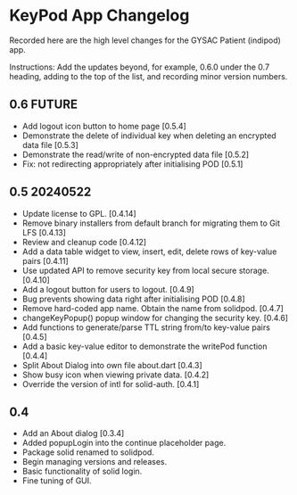 # KeyPod App Changelog

Recorded here are the high level changes for the GYSAC Patient
(indipod) app.

Instructions: Add the updates beyond, for example, 0.6.0 under the 0.7
heading, adding to the top of the list, and recording minor version
numbers.

## 0.6 FUTURE

+ Add logout icon button to home page [0.5.4]
+ Demonstrate the delete of individual key when deleting an encrypted data file [0.5.3]
+ Demonstrate the read/write of non-encrypted data file [0.5.2]
+ Fix: not redirecting appropriately after initialising POD [0.5.1]

## 0.5 20240522

+ Update license to GPL. [0.4.14]
+ Remove binary installers from default branch for migrating them to Git LFS [0.4.13]
+ Review and cleanup code [0.4.12]
+ Add a data table widget to view, insert, edit, delete rows of key-value pairs [0.4.11]
+ Use updated API to remove security key from local secure storage. [0.4.10]
+ Add a logout button for users to logout. [0.4.9]
+ Bug prevents showing data right after initialising POD [0.4.8]
+ Remove hard-coded app name. Obtain the name from solidpod. [0.4.7]
+ changeKeyPopup() popup window for changing the security key. [0.4.6]
+ Add functions to generate/parse TTL string from/to key-value pairs [0.4.5]
+ Add a basic key-value editor to demonstrate the writePod function [0.4.4]
+ Split About Dialog into own file about.dart [0.4.3]
+ Show busy icon when viewing private data. [0.4.2]
+ Override the version of intl for solid-auth. [0.4.1]

## 0.4 

+ Add an About dialog [0.3.4]
+ Added popupLogin into the continue placeholder page. 
+ Package solid renamed to solidpod.
+ Begin managing versions and releases.
+ Basic functionality of solid login.
+ Fine tuning of GUI.

